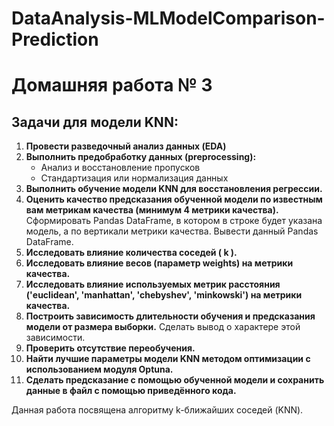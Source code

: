 # DataAnalysis-MLModelComparison-Prediction
# Домашняя работа № 3

## Задачи для модели KNN:
1. **Провести разведочный анализ данных (EDA)**
2. **Выполнить предобработку данных (preprocessing):**
   - Анализ и восстановление пропусков
   - Стандартизация или нормализация данных
3. **Выполнить обучение модели KNN для восстановления регрессии.**
4. **Оценить качество предсказания обученной модели по известным вам метрикам качества (минимум 4 метрики качества).** Сформировать Pandas DataFrame, в котором в строке будет указана модель, а по вертикали метрики качества. Вывести данный Pandas DataFrame.
5. **Исследовать влияние количества соседей \( k \).**
6. **Исследовать влияние весов (параметр weights) на метрики качества.**
7. **Исследовать влияние используемых метрик расстояния ('euclidean', 'manhattan', 'chebyshev', 'minkowski') на метрики качества.**
8. **Построить зависимость длительности обучения и предсказания модели от размера выборки.** Сделать вывод о характере этой зависимости.
9. **Проверить отсутствие переобучения.**
10. **Найти лучшие параметры модели KNN методом оптимизации с использованием модуля Optuna.**
11. **Сделать предсказание с помощью обученной модели и сохранить данные в файл с помощью приведённого кода.**

Данная работа посвящена алгоритму k-ближайших соседей (KNN).
